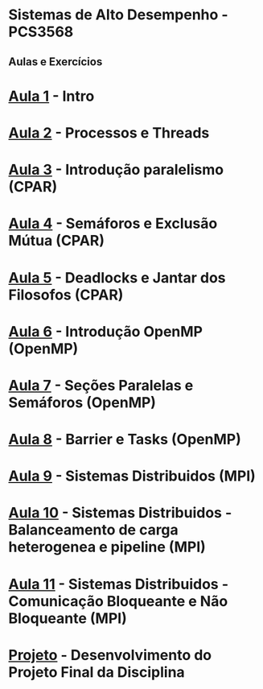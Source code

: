 # Sistemas de Alto Desempenho - PCS3568

## Aulas e Exercícios

# [Aula 1](Aula1) - Intro

# [Aula 2](Aula2) - Processos e Threads

# [Aula 3](Aula3) - Introdução paralelismo (CPAR)

# [Aula 4](Aula4) - Semáforos e Exclusão Mútua (CPAR)

# [Aula 5](Aula5) - Deadlocks e Jantar dos Filosofos (CPAR)

# [Aula 6](Aula6) - Introdução OpenMP (OpenMP)

# [Aula 7](Aula7) - Seções Paralelas e Semáforos (OpenMP)

# [Aula 8](Aula8) - Barrier e Tasks (OpenMP)

# [Aula 9](Aula9) - Sistemas Distribuidos (MPI)

# [Aula 10](Aula10) - Sistemas Distribuidos - Balanceamento de carga heterogenea e pipeline (MPI)

# [Aula 11](Aula11) - Sistemas Distribuidos - Comunicação Bloqueante e Não Bloqueante (MPI)

# [Projeto](projeto) - Desenvolvimento do Projeto Final da Disciplina
